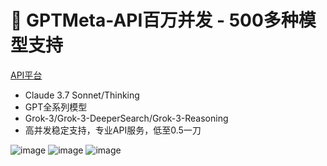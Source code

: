 # 🚀 GPTMeta-API百万并发 - 500多种模型支持

[API平台](https://api.mygptmeta.com)

- Claude 3.7 Sonnet/Thinking  
- GPT全系列模型  
- Grok-3/Grok-3-DeeperSearch/Grok-3-Reasoning  
- 高并发稳定支持，专业API服务，低至0.5一刀


![image](https://github.com/user-attachments/assets/713e006e-d6f9-4549-aed6-be809c336662)
![image](https://github.com/user-attachments/assets/f25ed2a6-33c5-4288-b928-085b8a34ba5c)
![image](https://github.com/user-attachments/assets/bb705366-d430-453c-b421-2a20984224de)




